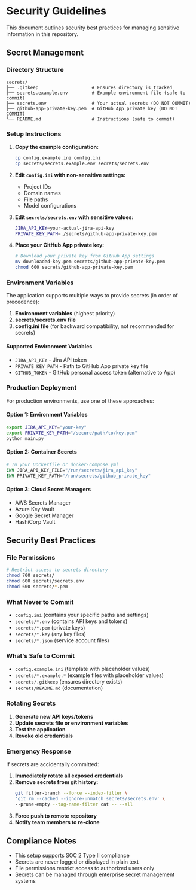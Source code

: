 # Security Guidelines

This document outlines security best practices for managing sensitive information in this repository.

## Secret Management

### Directory Structure
```
secrets/
├── .gitkeep                    # Ensures directory is tracked
├── secrets.example.env         # Example environment file (safe to commit)
├── secrets.env                 # Your actual secrets (DO NOT COMMIT)
├── github-app-private-key.pem  # GitHub App private key (DO NOT COMMIT)
└── README.md                   # Instructions (safe to commit)
```

### Setup Instructions

1. **Copy the example configuration:**
   ```bash
   cp config.example.ini config.ini
   cp secrets/secrets.example.env secrets/secrets.env
   ```

2. **Edit `config.ini` with non-sensitive settings:**
   - Project IDs
   - Domain names
   - File paths
   - Model configurations

3. **Edit `secrets/secrets.env` with sensitive values:**
   ```bash
   JIRA_API_KEY=your-actual-jira-api-key
   PRIVATE_KEY_PATH=./secrets/github-app-private-key.pem
   ```

4. **Place your GitHub App private key:**
   ```bash
   # Download your private key from GitHub App settings
   mv downloaded-key.pem secrets/github-app-private-key.pem
   chmod 600 secrets/github-app-private-key.pem
   ```

### Environment Variables

The application supports multiple ways to provide secrets (in order of precedence):

1. **Environment variables** (highest priority)
2. **secrets/secrets.env file**
3. **config.ini file** (for backward compatibility, not recommended for secrets)

#### Supported Environment Variables
- `JIRA_API_KEY` - Jira API token
- `PRIVATE_KEY_PATH` - Path to GitHub App private key file
- `GITHUB_TOKEN` - GitHub personal access token (alternative to App)

### Production Deployment

For production environments, use one of these approaches:

#### Option 1: Environment Variables
```bash
export JIRA_API_KEY="your-key"
export PRIVATE_KEY_PATH="/secure/path/to/key.pem"
python main.py
```

#### Option 2: Container Secrets
```dockerfile
# In your Dockerfile or docker-compose.yml
ENV JIRA_API_KEY_FILE="/run/secrets/jira_api_key"
ENV PRIVATE_KEY_PATH="/run/secrets/github_private_key"
```

#### Option 3: Cloud Secret Managers
- AWS Secrets Manager
- Azure Key Vault  
- Google Secret Manager
- HashiCorp Vault

## Security Best Practices

### File Permissions
```bash
# Restrict access to secrets directory
chmod 700 secrets/
chmod 600 secrets/secrets.env
chmod 600 secrets/*.pem
```

### What Never to Commit
- `config.ini` (contains your specific paths and settings)
- `secrets/*.env` (contains API keys and tokens)
- `secrets/*.pem` (private keys)
- `secrets/*.key` (any key files)
- `secrets/*.json` (service account files)

### What's Safe to Commit
- `config.example.ini` (template with placeholder values)
- `secrets/*.example.*` (example files with placeholder values)
- `secrets/.gitkeep` (ensures directory exists)
- `secrets/README.md` (documentation)

### Rotating Secrets

1. **Generate new API keys/tokens**
2. **Update secrets file or environment variables**
3. **Test the application**
4. **Revoke old credentials**

### Emergency Response

If secrets are accidentally committed:

1. **Immediately rotate all exposed credentials**
2. **Remove secrets from git history:**
   ```bash
   git filter-branch --force --index-filter \
   'git rm --cached --ignore-unmatch secrets/secrets.env' \
   --prune-empty --tag-name-filter cat -- --all
   ```
3. **Force push to remote repository**
4. **Notify team members to re-clone**

## Compliance Notes

- This setup supports SOC 2 Type II compliance
- Secrets are never logged or displayed in plain text
- File permissions restrict access to authorized users only
- Secrets can be managed through enterprise secret management systems